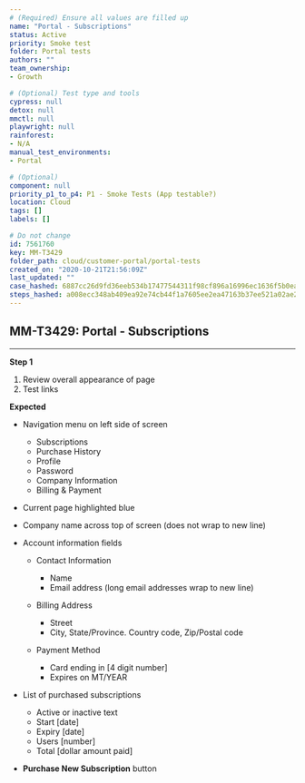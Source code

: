 ```yaml
---
# (Required) Ensure all values are filled up
name: "Portal - Subscriptions"
status: Active
priority: Smoke test
folder: Portal tests
authors: ""
team_ownership: 
- Growth

# (Optional) Test type and tools
cypress: null
detox: null
mmctl: null
playwright: null
rainforest: 
- N/A
manual_test_environments: 
- Portal

# (Optional)
component: null
priority_p1_to_p4: P1 - Smoke Tests (App testable?)
location: Cloud
tags: []
labels: []

# Do not change
id: 7561760
key: MM-T3429
folder_path: cloud/customer-portal/portal-tests
created_on: "2020-10-21T21:56:09Z"
last_updated: ""
case_hashed: 6887cc26d9fd36eeb534b17477544311f98cf896a16996ec1636f5b0ea96d1a377798480e23cedbef68d730222b0ed8c
steps_hashed: a008ecc348ab409ea92e74cb44f1a7605ee2ea47163b37ee521a02ae2d0157d4c5f4a69863fbd996df1053f25ad3c623
---
```


## MM-T3429: Portal - Subscriptions

---

**Step 1**

1. Review overall appearance of page
2. Test links

**Expected**

- Navigation menu on left side of screen

  - Subscriptions
  - Purchase History
  - Profile
  - Password
  - Company Information
  - Billing & Payment

- Current page highlighted blue

- Company name across top of screen (does not wrap to new line)

- Account information fields

  - Contact Information

    - Name
    - Email address (long email addresses wrap to new line)

  - Billing Address

    - Street
    - City, State/Province. Country code, Zip/Postal code

  - Payment Method

    - Card ending in \[4 digit number]
    - Expires on MT/YEAR

- List of purchased subscriptions

  - Active or inactive text
  - Start \[date]
  - Expiry \[date]
  - Users \[number]
  - Total \[dollar amount paid]

- **Purchase New Subscription** button
